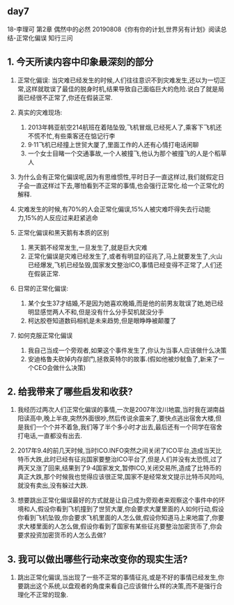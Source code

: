 ## day7

18-李理可
第2章 偶然中的必然
20190808《你有你的计划,世界另有计划》阅读总结-正常化偏误
知行三问

## 1. 今天所读内容中印象最深刻的部分

1. 正常化偏误: 当灾难已经发生的时候,人们往往意识不到灾难发生,还以为一切正常,这样就耽误了最佳的脱身时机,结果导致自己面临巨大的危险.说白了就是局面已经很不正常了,你还在假装正常.

2. 真实的灾难现场:
	1. 2013年韩亚航空214航班在着陆坠毁,飞机冒烟,已经死人了,乘客下飞机还不慌不忙,有些乘客还在惦记行李
	2. 9·11飞机已经撞上世贸大厦了,里面工作的人还有心情打电话闲聊
	3. 一个女士目睹一个交通事故,一个人被撞飞,他认为那个被撞飞的人是个稻草人


3. 为什么会有正常化偏误呢,因为有思维惯性,平时日子一直这样过,我们就假定日子会一直这样过下去,哪怕看到不正常的事情,也会强行正常化.给一个正常化的解释.

4. 灾难发生的时候,有70%的人会正常化偏误,15%人被灾难吓得失去行动能力,15%的人反应过来赶紧逃命

5. 正常化偏误和黑天鹅有本质的区别
	1. 黑天鹅不经常发生,一旦发生了,就是巨大灾难
	2. 正常化偏误是灾难已经发生了,或者有明显的征兆了,马上就要发生了,火山已经爆发,飞机已经坠毁,国家发文整治ICO,事情已经变得不正常了,人们还在假装正常.

6. 日常的正常化偏误:
	1. 某个女生37才结婚,不是因为她喜欢晚婚,而是他的前男友耽误了她,她已经明显感觉两人不和,但是没有什么分手契机就没分手
	2. 柯达胶卷知道数码相机是未来趋势,但是眼睁睁被颠覆了

7. 如何克服正常化偏误
	1. 我自己当成一个旁观者,如果这个事件发生了,你认为当事人应该做什么决策
	2. 安迪格鲁夫砍掉内存部门,拯救英特尔的故事.(假如他被炒鱿鱼了,新来了一个CEO会做什么决策)

## 2. 给我带来了哪些启发和收获?

1. 我经历过两次人们正常化偏误的事情,一次是2007年汶川地震,当时我在湖南益阳读高中,晚上半夜,突然外面很吵,然后传说余震来了,要快点逃出宿舍大楼,但是我们一个个并不着急,我们等了半个多小时才出去,最后还有一个同学在宿舍打电话,一直都没有出去.

2. 2017年9.4的前几天时候,当时ICO.INFO突然之间关闭了ICO平台,造成当天比特币大跌,此时已经有征兆国家要整治ICO平台了,但是人们并没有太恐慌,过了两天又涨了回来,结果到了9·4国家发文,暂停ICO,关闭交易所,造成了比特币的真正大跌,那个时候我也觉得应该很正常,国家不是经常发文提示比特币风险吗,就没有卖出,没有躲过大跌.

3. 想要跳出正常化偏误最好的方式就是让自己成为旁观者来观察这个事件中的环境和人,假设你看到飞机撞到了世贸大厦,你会要求大厦里面的人如何行动,假设你看到飞机坠毁,你会要求飞机里面的人怎么做,假设你知道马上来地震了,你要求大楼里面的人怎么做,假设你看到了国家有某些征兆要整治加密货币了,你会要求投资加密货币的人怎么去做?

## 3. 我可以做出哪些行动来改变你的现实生活?

1. 跳出正常化偏误,当出现了一些不正常的事情征兆,或是不好的事情已经发生,你要跳出这个系统,以盘观者的角度来看自己应该做什么样的决策,而不是强行合理化不正常的现象.





